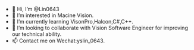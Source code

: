 - 👋 Hi, I’m @Lin0643
- 👀 I’m interested in Macine Vision.
- 🌱 I’m currently learning VisonPro,Halcon,C#,C++.
- 💞️ I’m looking to collaborate with Vision Software Engineer for improving our technical ability.
- 📫 Contact me on Wechat:yslin_0643.

<!---
Lin0643/Lin0643 is a ✨ special ✨ repository because its `README.md` (this file) appears on your GitHub profile.
You can click the Preview link to take a look at your changes.
--->
